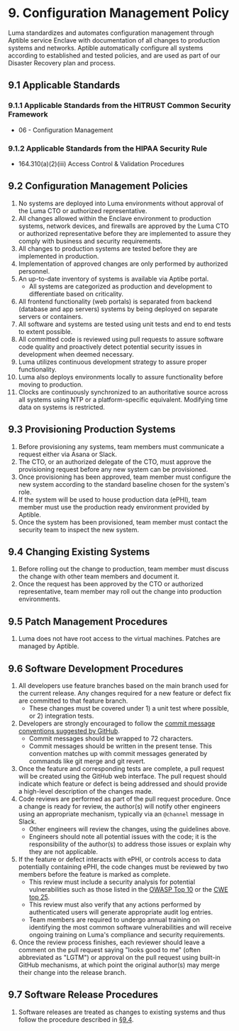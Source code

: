 # 9. Configuration Management Policy

Luma standardizes and automates configuration management through Aptible service Enclave with documentation of all changes to production systems and networks. Aptible automatically configure all systems according to established and tested policies, and are used as part of our Disaster Recovery plan and process.

## 9.1 Applicable Standards

### 9.1.1 Applicable Standards from the HITRUST Common Security Framework

* 06 - Configuration Management

### 9.1.2 Applicable Standards from the HIPAA Security Rule

* 164.310(a)(2)(iii) Access Control & Validation Procedures

## 9.2 Configuration Management Policies

1. No systems are deployed into Luma environments without approval of the Luma CTO or authorized representative.
1. All changes allowed within the Enclave environment to production systems, network devices, and firewalls are approved by the Luma CTO or authorized representative before they are implemented to assure they comply with business and security requirements.
1. All changes to production systems are tested before they are implemented in production.
1. Implementation of approved changes are only performed by authorized personnel.
1. An up-to-date inventory of systems is available via Aptibe portal.
   * All systems are categorized as production and development to differentiate based on criticality.
1. All frontend functionality (web portals) is separated from backend (database and app servers) systems by being deployed on separate servers or containers.
1. All software and systems are tested using unit tests and end to end tests to extent possible.
1. All committed code is reviewed using pull requests to assure software code quality and proactively detect potential security issues in development when deemed necessary.
1. Luma utilizes continuous development strategy to assure proper functionality.
1. Luma also deploys environments locally to assure functionality before moving to production.
1. Clocks are continuously synchronized to an authoritative source across all systems using NTP or a platform-specific equivalent. Modifying time data on systems is restricted.

## 9.3 Provisioning Production Systems

1. Before provisioning any systems, team members must communicate a request either via Asana or Slack.
1. The CTO, or an authorized delegate of the CTO, must approve the provisioning request before any new system can be provisioned.
1. Once provisioning has been approved, team member must configure the new system according to the standard baseline chosen for the system's role.
1. If the system will be used to house production data (ePHI), team member must use the production ready environment provided by Aptible.
1. Once the system has been provisioned, team member must contact the security team to inspect the new system.

## 9.4 Changing Existing Systems

1. Before rolling out the change to production, team member must discuss the change with other team members and document it.
1. Once the request has been approved by the CTO or authorized representative, team member may roll out the change into production environments.

## 9.5 Patch Management Procedures

1. Luma does not have root access to the virtual machines. Patches are managed by Aptible.

## 9.6 Software Development Procedures

1. All developers use feature branches based on the main branch used for the current release. Any changes required for a new feature or defect fix are committed to that feature branch.
   * These changes must be covered under 1) a unit test where possible, or 2) integration tests.
1. Developers are strongly encouraged to follow the [commit message conventions suggested by GitHub](https://github.com/blog/926-shiny-new-commit-styles).
   * Commit messages should be wrapped to 72 characters.
   * Commit messages should be written in the present tense. This convention matches up with commit messages generated by commands like git merge and git revert.
1. Once the feature and corresponding tests are complete, a pull request will be created using the GitHub web interface. The pull request should indicate which feature or defect is being addressed and should provide a high-level description of the changes made.
1. Code reviews are performed as part of the pull request procedure. Once a change is ready for review, the author(s) will notify other engineers using an appropriate mechanism, typically via an `@channel` message in Slack.
   * Other engineers will review the changes, using the guidelines above.
   * Engineers should note all potential issues with the code; it is the responsibility of the author(s) to address those issues or explain why they are not applicable.
1. If the feature or defect interacts with ePHI, or controls access to data potentially containing ePHI, the code changes must be reviewed by two members before the feature is marked as complete.
   * This review must include a security analysis for potential vulnerabilities such as those listed in the [OWASP Top 10](https://www.owasp.org/index.php/Top10) or the [CWE top 25](http://cwe.mitre.org/top25/).
   * This review must also verify that any actions performed by authenticated users will generate appropriate audit log entries.
   * Team members are required to undergo annual training on identifying the most common software vulnerabilities and will receive ongoing training on Luma's compliance and security requirements.
1. Once the review process finishes, each reviewer should leave a comment on the pull request saying "looks good to me" (often abbreviated as "LGTM") or approval on the pull request using built-in GitHub mechanisms, at which point the original author(s) may merge their change into the release branch.

## 9.7 Software Release Procedures

1. Software releases are treated as changes to existing systems and thus follow the procedure described in [§9.4](#94-changing-existing-systems).
